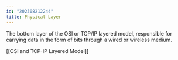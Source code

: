 ```yaml
---
id: "202308212244"
title: Physical Layer
---
```


The bottom layer of the OSI or TCP/IP layered model, responsible for carrying data in the form of bits through a wired or wireless medium.

[[OSI and TCP-IP Layered Model]]
